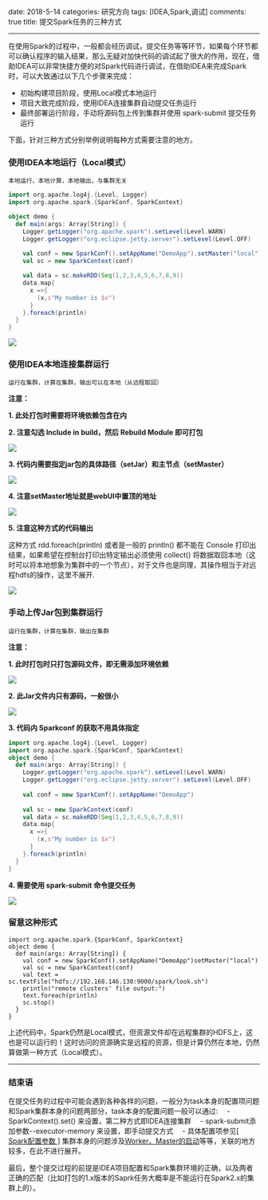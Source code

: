 ﻿date: 2018-5-14
categories: 研究方向
tags: [IDEA,Spark,调试]
comments: true
title: 提交Spark任务的三种方式

---

在使用Spark的过程中，一般都会经历调试，提交任务等等环节，如果每个环节都可以确认程序的输入结果，那么无疑对加快代码的调试起了很大的作用，现在，借助IDEA可以非常快捷方便的对Spark代码进行调试，在借助IDEA来完成Spark时，可以大致通过以下几个步骤来完成：

- 初始构建项目阶段，使用Local模式本地运行
- 项目大致完成阶段，使用IDEA连接集群自动提交任务运行
- 最终部署运行阶段，手动将源码包上传到集群并使用 spark-submit 提交任务运行

下面，针对三种方式分别举例说明每种方式需要注意的地方。


### **使用IDEA本地运行（Local模式）**

    本地运行，本地计算，本地输出，与集群无关

```scala
import org.apache.log4j.{Level, Logger}
import org.apache.spark.{SparkConf, SparkContext}

object demo {
  def main(args: Array[String]) {
    Logger.getLogger("org.apache.spark").setLevel(Level.WARN)
    Logger.getLogger("org.eclipse.jetty.server").setLevel(Level.OFF)
    
    val conf = new SparkConf().setAppName("DemoApp").setMaster("local")
    val sc = new SparkContext(conf)

    val data = sc.makeRDD(Seq(1,2,3,4,5,6,7,8,9))
    data.map{
      x =>{
        (x,s"My number is $x")
      }
    }.foreach(println)
  }
}

```

![](http://static.zybuluo.com/EVA001/5fafyxgg5et3hcy62wez6mfy/image_1cdk6dh9vj81foh1fvnelh6ac2t.png)



### **使用IDEA本地连接集群运行**

    运行在集群，计算在集群，输出可以在本地（从远程取回）

**注意：**

**1. 此处打包时需要将环境依赖包含在内**

**2. 注意勾选 Include in build，然后 Rebuild Module 即可打包**

![](http://static.zybuluo.com/EVA001/o07z8cpb1p4y5ua357ouay97/image_1cdk0vmh21a2pgc8kq5hu1kkn5q.png)

**3. 代码内需要指定jar包的具体路径（setJar）和主节点（setMaster）**

![](http://static.zybuluo.com/EVA001/enge0dqb2ts0xgdjd9fs0ew8/image_1cdk56dp7sna17ac1h5j18hg1lt23.png)

**4. 注意setMaster地址就是webUI中置顶的地址**

![](http://static.zybuluo.com/EVA001/jna8tg5z7sglu9esqh6uqrse/image_1cdk4v4n81r1r7o51sp3mg01rn316.png)

**5. 注意这种方式的代码输出**

这种方式 rdd.foreach(println) 或者是一般的 println() 都不能在 Console 打印出结果，如果希望在控制台打印出特定输出必须使用 collect() 将数据取回本地（这时可以将本地想象为集群中的一个节点），对于文件也是同理，其操作相当于对远程hdfs的操作，这里不展开.

![](http://static.zybuluo.com/EVA001/sy1wbgh7eu66vsxyvmz9gd2m/image_1cdkcqvckt2t154d10ko74s5nm1p.png)


### **手动上传Jar包到集群运行**

    运行在集群，计算在集群，输出在集群

**注意：**

**1. 此时打包时只打包源码文件，即无需添加环境依赖**
 
![](http://static.zybuluo.com/EVA001/sovl5odr43iaku94i01cv85q/image_1cdk15pvi5mh8ad1aea1033qq06k.png)

**2. 此Jar文件内只有源码，一般很小**

![](http://static.zybuluo.com/EVA001/1yjnezy8lu9zoi6wl6s7khh2/image_1cdk0co5o1njmgc91n0i13e2u2l5a.png)

**3. 代码内 Sparkconf 的获取不用具体指定**

```scala
import org.apache.log4j.{Level, Logger}
import org.apache.spark.{SparkConf, SparkContext}
object demo {
  def main(args: Array[String]) {
    Logger.getLogger("org.apache.spark").setLevel(Level.WARN)
    Logger.getLogger("org.eclipse.jetty.server").setLevel(Level.OFF)
    
    val conf = new SparkConf().setAppName("DemoApp")
    
    val sc = new SparkContext(conf)
    val data = sc.makeRDD(Seq(1,2,3,4,5,6,7,8,9))
    data.map{
      x =>{
        (x,s"My number is $x")
      }
    }.foreach(println)
  }
}
```

**4. 需要使用 spark-submit 命令提交任务**

![](http://static.zybuluo.com/EVA001/zsvax60xd3hwoz6bpv2tlip5/image_1cdk0621v1a2gvcd1tah1tu51nkg40.png)


### **留意这种形式**

```
import org.apache.spark.{SparkConf, SparkContext}
object demo {
  def main(args: Array[String]) {
    val conf = new SparkConf().setAppName("DemoApp")setMaster("local")
    val sc = new SparkContext(conf)
    val text = sc.textFile("hdfs://192.168.146.130:9000/spark/look.sh")
    println("remote clusters' file output:")
    text.foreach(println)
    sc.stop()
  }
}
```

上述代码中，Spark仍然是Local模式，但资源文件却在远程集群的HDFS上，这也是可以运行的！这时访问的资源确实是远程的资源，但是计算仍然在本地，仍然算做第一种方式（Local模式）。
 



-----

### **结束语**

在提交任务的过程中可能会遇到各种各样的问题，一般分为task本身的配置项问题和Spark集群本身的问题两部分，task本身的配置问题一般可以通过:
&emsp;- SparkContext().set() 来设置，第二种方式即IDEA连接集群
&emsp;- spark-submit添加参数--executor-memory 来设置，即手动提交方式
&emsp;- 具体配置项参见[[ Spark配置参数 ]](https://blog.csdn.net/guohecang/article/details/52088117)
集群本身的问题涉及[Worker、Master的启动](https://blog.csdn.net/happyanger6/article/details/47070223)等等，关联的地方较多，在此不进行展开。

最后，整个提交过程的前提是IDEA项目配置和Spark集群环境的正确，以及两者正确的匹配（比如打包的1.x版本的Saprk任务大概率是不能运行在Spark2.x的集群上的）。

 
